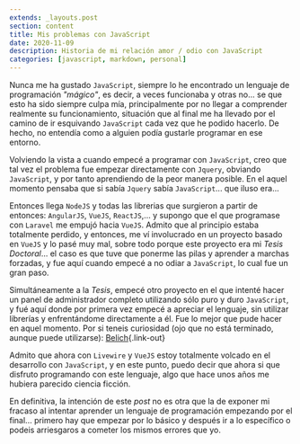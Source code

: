 ```yaml
---
extends: _layouts.post
section: content
title: Mis problemas con JavaScript
date: 2020-11-09
description: Historia de mi relación amor / odio con JavaScript
categories: [javascript, markdown, personal]
---
```


Nunca me ha gustado `JavaScript`, siempre lo he encontrado un lenguaje de programación *"mágico"*, es decir, a veces funcionaba y otras no... se que esto ha sido siempre culpa mía, principalmente por no llegar a comprender realmente su funcionamiento, situación que al final me ha llevado por el camino de ir esquivando `JavaScript` cada vez que he podido hacerlo. De hecho, no entendía como a alguien podía gustarle programar en ese entorno.

Volviendo la vista a cuando empecé a programar con `JavaScript`, creo que tal vez el problema fue empezar directamente con `Jquery`, obviando `JavaScript`, y por tanto aprendiendo de la peor manera posible. En el aquel momento pensaba que si sabía `Jquery` sabía `JavaScript`... que iluso era...

Entonces llega `NodeJS` y todas las librerias que surgieron a partir de entonces: `AngularJS`, `VueJS`, `ReactJS`,... y supongo que el que programase con `Laravel` me empujó hacia `VueJS`. Admito que al principio estaba totalmente perdido, y entonces, me ví involucrado en un proyecto basado en `VueJS` y lo pasé muy mal, sobre todo porque este proyecto era mi *Tesis Doctoral*... el caso es que tuve que ponerme las pilas y aprender a marchas forzadas, y fue aquí cuando empecé a no odiar a `JavaScript`, lo cual fue un gran paso.

Simultáneamente a la *Tesis*, empecé otro proyecto en el que intenté hacer un panel de administrador completo utilizando sólo puro y duro `JavaScript`, y fué aquí donde por primera vez empecé a apreciar el lenguaje, sin utilizar librerías y enfrentándome directamente a él. Fue lo mejor que pude hacer en aquel momento. Por si teneis curiosidad (ojo que no está terminado, aunque puede utilizarse): [Belich](https://belich.dev){.link-out}

Admito que ahora con `Livewire` y `VueJS` estoy totalmente volcado en el desarrollo con `JavaScript`, y en este punto, puedo decir que ahora si que disfruto programando con este lenguaje, algo que hace unos años me hubiera parecido ciencia ficción.

En definitiva, la intención de este *post* no es otra que la de exponer mi fracaso al intentar aprender un lenguaje de programación empezando por el final... primero hay que empezar por lo básico y después ir a lo específico o podeis arriesgaros a cometer los mismos errores que yo.

